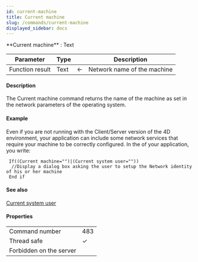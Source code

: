 ```yaml
---
id: current-machine
title: Current machine
slug: /commands/current-machine
displayed_sidebar: docs
---
```


<!--REF #_command_.Current machine.Syntax-->**Current machine**  : Text<!-- END REF-->
<!--REF #_command_.Current machine.Params-->
| Parameter | Type |  | Description |
| --- | --- | --- | --- |
| Function result | Text | &#8592; | Network name of the machine |

<!-- END REF-->

#### Description 

<!--REF #_command_.Current machine.Summary-->The Current machine command returns the name of the machine as set in the network parameters of the operating system.<!-- END REF-->

#### Example 

Even if you are not running with the Client/Server version of the 4D environment, your application can include some network services that require your machine to be correctly configured. In the of your application, you write:

```4d
 If((Current machine="")|(Current system user=""))
  //Display a dialog box asking the user to setup the Network identity of his or her machine
 End if
```

#### See also 

[Current system user](current-system-user.md)  

#### Properties
|  |  |
| --- | --- |
| Command number | 483 |
| Thread safe | &check; |
| Forbidden on the server ||


